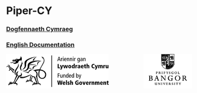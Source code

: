 # Piper-CY

### [Dogfennaeth Cymraeg](docs/CY.md)

### [English Documentation](docs/EN.md)

<img src="docs/images/llyw_logo.png" alt="Logo" align="left">
<img src="docs/images/BU_logo.png" alt="Logo" align="right">
<br><br><br><br><br><br><br><br><br>
